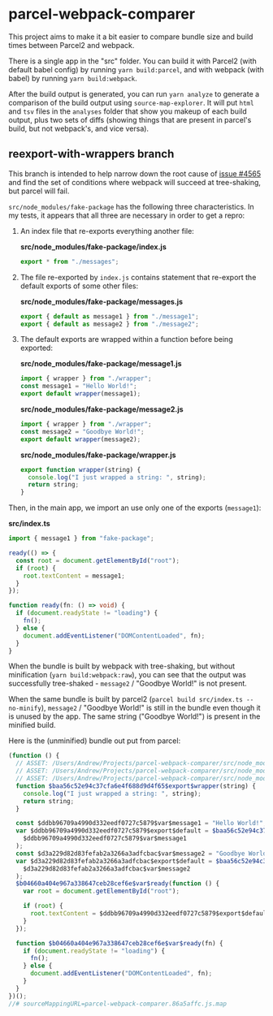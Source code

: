 # parcel-webpack-comparer

This project aims to make it a bit easier to compare bundle size and build times between Parcel2 and webpack.

There is a single app in the "src" folder. You can build it with Parcel2 (with default babel config) by running `yarn build:parcel`, and with webpack (with babel) by running `yarn build:webpack`.

After the build output is generated, you can run `yarn analyze` to generate a comparison of the build output using `source-map-explorer`. It will put `html` and `tsv` files in the `analyses` folder that show you makeup of each build output, plus two sets of diffs (showing things that are present in parcel's build, but not webpack's, and vice versa).

## reexport-with-wrappers branch

This branch is intended to help narrow down the root cause of [issue #4565](https://github.com/parcel-bundler/parcel/issues/4565) and find the set of conditions where webpack will succeed at tree-shaking, but parcel will fail.

`src/node_modules/fake-package` has the following three characteristics. In my tests, it appears that all three are necessary in order to get a repro:

1. An index file that re-exports everything another file:

   **src/node_modules/fake-package/index.js**

   ```js
   export * from "./messages";
   ```

2. The file re-exported by `index.js` contains statement that re-export the default exports of some other files:

   **src/node_modules/fake-package/messages.js**

   ```js
   export { default as message1 } from "./message1";
   export { default as message2 } from "./message2";
   ```

3. The default exports are wrapped within a function before being exported:

   **src/node_modules/fake-package/message1.js**

   ```js
   import { wrapper } from "./wrapper";
   const message1 = "Hello World!";
   export default wrapper(message1);
   ```

   **src/node_modules/fake-package/message2.js**

   ```js
   import { wrapper } from "./wrapper";
   const message2 = "Goodbye World!";
   export default wrapper(message2);
   ```

   **src/node_modules/fake-package/wrapper.js**

   ```js
   export function wrapper(string) {
     console.log("I just wrapped a string: ", string);
     return string;
   }
   ```

Then, in the main app, we import an use only one of the exports (`message1`):

**src/index.ts**

```ts
import { message1 } from "fake-package";

ready(() => {
  const root = document.getElementById("root");
  if (root) {
    root.textContent = message1;
  }
});

function ready(fn: () => void) {
  if (document.readyState != "loading") {
    fn();
  } else {
    document.addEventListener("DOMContentLoaded", fn);
  }
}
```

When the bundle is built by webpack with tree-shaking, but without minification (`yarn build:webpack:raw`), you can see that the output was successfully tree-shaked - `message2` / "Goodbye World!" is not present.

When the same bundle is built by parcel2 (`parcel build src/index.ts --no-minify`), `message2` / "Goodbye World!" is still in the bundle even though it is unused by the app. The same string ("Goodbye World!") is present in the minified build.

Here is the (unminified) bundle out put from parcel:

```js
(function () {
  // ASSET: /Users/Andrew/Projects/parcel-webpack-comparer/src/node_modules/fake-package/messages.js
  // ASSET: /Users/Andrew/Projects/parcel-webpack-comparer/src/node_modules/fake-package/message1.js
  // ASSET: /Users/Andrew/Projects/parcel-webpack-comparer/src/node_modules/fake-package/wrapper.js
  function $baa56c52e94c37cfa6e4f688d9d4f65$export$wrapper(string) {
    console.log("I just wrapped a string: ", string);
    return string;
  }

  const $ddbb96709a4990d332eedf0727c5879$var$message1 = "Hello World!";
  var $ddbb96709a4990d332eedf0727c5879$export$default = $baa56c52e94c37cfa6e4f688d9d4f65$export$wrapper(
    $ddbb96709a4990d332eedf0727c5879$var$message1
  );
  const $d3a229d82d83fefab2a3266a3adfcbac$var$message2 = "Goodbye World!";
  var $d3a229d82d83fefab2a3266a3adfcbac$export$default = $baa56c52e94c37cfa6e4f688d9d4f65$export$wrapper(
    $d3a229d82d83fefab2a3266a3adfcbac$var$message2
  );
  $b04660a404e967a338647ceb28cef6e$var$ready(function () {
    var root = document.getElementById("root");

    if (root) {
      root.textContent = $ddbb96709a4990d332eedf0727c5879$export$default;
    }
  });

  function $b04660a404e967a338647ceb28cef6e$var$ready(fn) {
    if (document.readyState != "loading") {
      fn();
    } else {
      document.addEventListener("DOMContentLoaded", fn);
    }
  }
})();
//# sourceMappingURL=parcel-webpack-comparer.86a5affc.js.map
```
